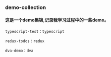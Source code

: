 ### demo-collection
#### 这是一个demo集锦,记录我学习过程中的一些demo。

    typescript-test：typescript

    redux-todos：redux

    dva-demo：dva

